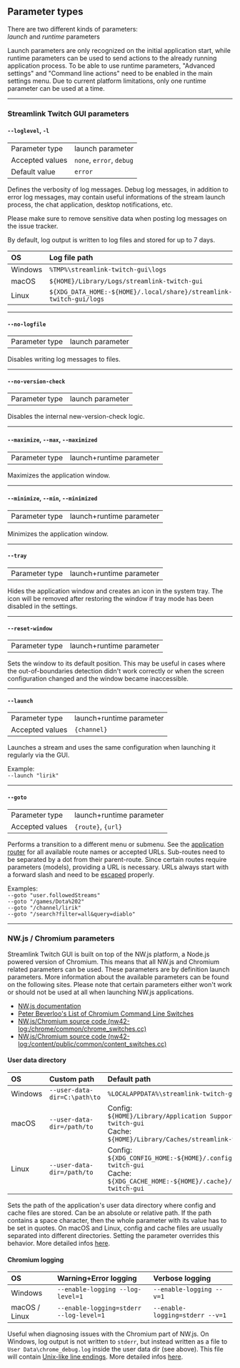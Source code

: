 ## Parameter types

There are two different kinds of parameters:  
*launch* and *runtime* parameters  

Launch parameters are only recognized on the initial application start, while runtime parameters can be used to send actions to the already running application process. To be able to use runtime parameters, "Advanced settings" and "Command line actions" need to be enabled in the main settings menu. Due to current platform limitations, only one runtime parameter can be used at a time.

----

### Streamlink Twitch GUI parameters

#### `--loglevel`, `-l`

| | |
| :--- | :--- |
| Parameter type | launch parameter |
| Accepted values | `none`, `error`, `debug` |
| Default value | `error` |

Defines the verbosity of log messages. Debug log messages, in addition to error log messages, may contain useful informations of the stream launch process, the chat application, desktop notifications, etc.

Please make sure to remove sensitive data when posting log messages on the issue tracker.

By default, log output is written to log files and stored for up to 7 days.

| OS | Log file path |
| :--- | :--- |
| Windows | `%TMP%\streamlink-twitch-gui\logs` |
| macOS | `${HOME}/Library/Logs/streamlink-twitch-gui` |
| Linux | `${XDG_DATA_HOME:-${HOME}/.local/share}/streamlink-twitch-gui/logs` |

----

#### `--no-logfile`

| | |
| :--- | :--- |
| Parameter type | launch parameter |

Disables writing log messages to files.

----

#### `--no-version-check`

| | |
| :--- | :--- |
| Parameter type | launch parameter |

Disables the internal new-version-check logic.

----

#### `--maximize`, `--max`, `--maximized`

| | |
| :--- | :--- |
| Parameter type | launch+runtime parameter |

Maximizes the application window.

----

#### `--minimize`, `--min`, `--minimized`

| | |
| :--- | :--- |
| Parameter type | launch+runtime parameter |

Minimizes the application window.

----

#### `--tray`

| | |
| :--- | :--- |
| Parameter type | launch+runtime parameter |

Hides the application window and creates an icon in the system tray. The icon will be removed after restoring the window if tray mode has been disabled in the settings.

----

#### `--reset-window`

| | |
| :--- | :--- |
| Parameter type | launch+runtime parameter |

Sets the window to its default position. This may be useful in cases where the out-of-boundaries detection didn't work correctly or when the screen configuration changed and the window became inaccessible.

----

#### `--launch`

| | |
| :--- | :--- |
| Parameter type | launch+runtime parameter |
| Accepted values | `{channel}` |

Launches a stream and uses the same configuration when launching it regularly via the GUI.

Example:  
`--launch "lirik"`

----

#### `--goto`

| | |
| :--- | :--- |
| Parameter type | launch+runtime parameter |
| Accepted values | `{route}`, `{url}` |

Performs a transition to a different menu or submenu. See the [application router](https://github.com/streamlink/streamlink-twitch-gui/blob/master/src/app/router.js) for all available route names or accepted URLs. Sub-routes need to be separated by a dot from their parent-route. Since certain routes require parameters (models), providing a URL is necessary. URLs always start with a forward slash and need to be [escaped](https://www.w3schools.com/tags/ref_urlencode.asp) properly.  

Examples:  
`--goto "user.followedStreams"`  
`--goto "/games/Dota%202"`  
`--goto "/channel/lirik"`  
`--goto "/search?filter=all&query=diablo"`  

----

### NW.js / Chromium parameters

Streamlink Twitch GUI is built on top of the NW.js platform, a Node.js powered version of Chromium. This means that all NW.js and Chromium related parameters can be used. These parameters are by definition launch parameters. More information about the available parameters can be found on the following sites. Please note that certain parameters either won't work or should not be used at all when launching NW.js applications.

- [NW.js documentation](https://docs.nwjs.io/en/latest/References/Command%20Line%20Options/)
- [Peter Beverloo's List of Chromium Command Line Switches](https://peter.sh/experiments/chromium-command-line-switches/)
- [NW.js/Chromium source code (nw42-log:/chrome/common/chrome_switches.cc)](https://github.com/nwjs/chromium.src/blob/nw42-log/chrome/common/chrome_switches.cc)
- [NW.js/Chromium source code (nw42-log:/content/public/common/content_switches.cc)](https://github.com/nwjs/chromium.src/blob/nw42-log/content/public/common/content_switches.cc)

#### User data directory

| OS | Custom path | Default path |
| :--- | :--- | :--- |
| Windows | `--user-data-dir=C:\path\to` | `%LOCALAPPDATA%\streamlink-twitch-gui` |
| macOS | `--user-data-dir=/path/to` | Config:<br> `${HOME}/Library/Application Support/streamlink-twitch-gui` <br>Cache:<br> `${HOME}/Library/Caches/streamlink-twitch-gui` |
| Linux | `--user-data-dir=/path/to` | Config:<br> `${XDG_CONFIG_HOME:-${HOME}/.config}/streamlink-twitch-gui` <br>Cache:<br> `${XDG_CACHE_HOME:-${HOME}/.cache}/streamlink-twitch-gui` |

Sets the path of the application's user data directory where config and cache files are stored. Can be an absolute or relative path. If the path contains a space character, then the whole parameter with its value has to be set in quotes. On macOS and Linux, config and cache files are usually separated into different directories. Setting the parameter overrides this behavior. More detailed infos [here](https://chromium.googlesource.com/chromium/src/+/master/docs/user_data_dir.md).

#### Chromium logging

| OS | Warning+Error logging | Verbose logging |
| :--- | :--- | :--- |
| Windows | `--enable-logging --log-level=1` | `--enable-logging --v=1` |
| macOS / Linux | `--enable-logging=stderr --log-level=1` | `--enable-logging=stderr --v=1` |

Useful when diagnosing issues with the Chromium part of NW.js. On Windows, log output is not written to `stderr`, but instead written as a file to `User Data\chrome_debug.log` inside the user data dir (see above). This file will contain [Unix-like line endings](https://en.wikipedia.org/wiki/Newline). More detailed infos [here](https://www.chromium.org/for-testers/enable-logging).
